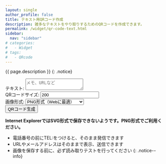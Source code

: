 ```yaml
---
layout: single
author_profile: false
title: テキスト用QRコード作成
description: 雑多なテキストをやり取りするためのQRコードを作成できます。
permalink: /widget/qr-code-text.html
sidebar:
  nav: "sidebar"
# categories:
#   - Widget
# tags:
#   - QRcode
---
```

{{ page.description }}
{: .notice}
<div id="qr-code-text" class="form-mimic">
<div>
	<label for="note">テキスト:</label>
	<textarea type="textarea" id="note" value="" placeholder="メモ、URLなど"></textarea>
</div>
<div>
	<label for="qrsize">QRコードサイズ:</label>
	<input type="text" id="qrsize" value="200">
</div>
<div>
	<label for="qrformat">画像形式:</label>
	<select id="qrformat" name="qrformat">
	<option value="png">PNG形式（Webに最適）</option>
	<option value="svg">SVG形式（印刷物に最適）</option>
	</select>
</div>
<div>
	<input id="create_qr_text" type="button" value="QRコード生成" class="generate btn btn--primary">
</div>
<div id="qr_text">
</div>
</div>

**Internet ExplorerではSVG形式で保存できないようです。PNG形式でご利用ください。**
+ 電話番号の前にTEL:をつけると、そのまま発信できます
+ URLやメールアドレスはそのままで表示、送信できます
+ 画像を保存する前に、必ず読み取りテストを行ってください
{: .notice--info}